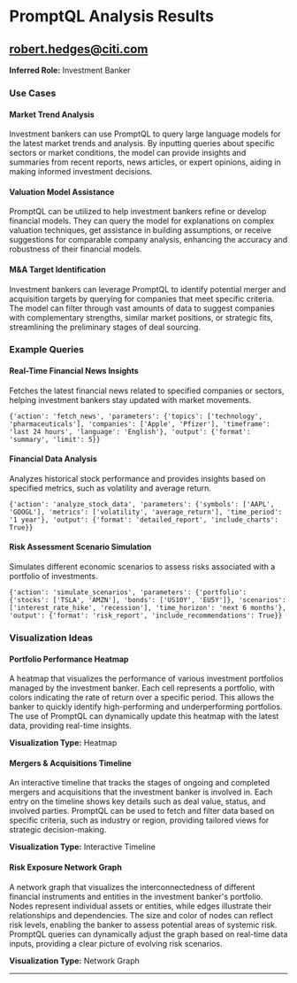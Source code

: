 # PromptQL Analysis Results

## robert.hedges@citi.com

**Inferred Role:** Investment Banker

### Use Cases

#### Market Trend Analysis
Investment bankers can use PromptQL to query large language models for the latest market trends and analysis. By inputting queries about specific sectors or market conditions, the model can provide insights and summaries from recent reports, news articles, or expert opinions, aiding in making informed investment decisions.

#### Valuation Model Assistance
PromptQL can be utilized to help investment bankers refine or develop financial models. They can query the model for explanations on complex valuation techniques, get assistance in building assumptions, or receive suggestions for comparable company analysis, enhancing the accuracy and robustness of their financial models.

#### M&A Target Identification
Investment bankers can leverage PromptQL to identify potential merger and acquisition targets by querying for companies that meet specific criteria. The model can filter through vast amounts of data to suggest companies with complementary strengths, similar market positions, or strategic fits, streamlining the preliminary stages of deal sourcing.

### Example Queries

#### Real-Time Financial News Insights
Fetches the latest financial news related to specified companies or sectors, helping investment bankers stay updated with market movements.

```
{'action': 'fetch_news', 'parameters': {'topics': ['technology', 'pharmaceuticals'], 'companies': ['Apple', 'Pfizer'], 'timeframe': 'last 24 hours', 'language': 'English'}, 'output': {'format': 'summary', 'limit': 5}}
```

#### Financial Data Analysis
Analyzes historical stock performance and provides insights based on specified metrics, such as volatility and average return.

```
{'action': 'analyze_stock_data', 'parameters': {'symbols': ['AAPL', 'GOOGL'], 'metrics': ['volatility', 'average_return'], 'time_period': '1 year'}, 'output': {'format': 'detailed_report', 'include_charts': True}}
```

#### Risk Assessment Scenario Simulation
Simulates different economic scenarios to assess risks associated with a portfolio of investments.

```
{'action': 'simulate_scenarios', 'parameters': {'portfolio': {'stocks': ['TSLA', 'AMZN'], 'bonds': ['US10Y', 'EU5Y']}, 'scenarios': ['interest_rate_hike', 'recession'], 'time_horizon': 'next 6 months'}, 'output': {'format': 'risk_report', 'include_recommendations': True}}
```

### Visualization Ideas

#### Portfolio Performance Heatmap
A heatmap that visualizes the performance of various investment portfolios managed by the investment banker. Each cell represents a portfolio, with colors indicating the rate of return over a specific period. This allows the banker to quickly identify high-performing and underperforming portfolios. The use of PromptQL can dynamically update this heatmap with the latest data, providing real-time insights.

**Visualization Type:** Heatmap

#### Mergers & Acquisitions Timeline
An interactive timeline that tracks the stages of ongoing and completed mergers and acquisitions that the investment banker is involved in. Each entry on the timeline shows key details such as deal value, status, and involved parties. PromptQL can be used to fetch and filter data based on specific criteria, such as industry or region, providing tailored views for strategic decision-making.

**Visualization Type:** Interactive Timeline

#### Risk Exposure Network Graph
A network graph that visualizes the interconnectedness of different financial instruments and entities in the investment banker's portfolio. Nodes represent individual assets or entities, while edges illustrate their relationships and dependencies. The size and color of nodes can reflect risk levels, enabling the banker to assess potential areas of systemic risk. PromptQL queries can dynamically adjust the graph based on real-time data inputs, providing a clear picture of evolving risk scenarios.

**Visualization Type:** Network Graph

---

